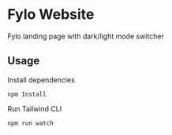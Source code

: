 # Fylo Website

Fylo landing page with dark/light mode switcher 

## Usage

Install dependencies

```
npm Install
```

Run Tailwind CLI

```
npm run watch
```


